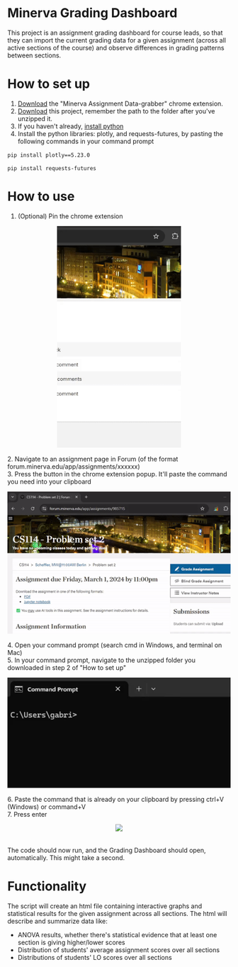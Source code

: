 # Minerva Grading Dashboard
This project is an assignment grading dashboard for course leads, so that they can import the current grading data for a given assignment (across all active sections of the course) and observe differences in grading patterns between sections.

# How to set up
1. [Download](https://chromewebstore.google.com/detail/minerva-assignment-data-g/afmncekkkklpkommcpkgiielaoahiiin) the "Minerva Assignment Data-grabber" chrome extension.
2. [Download](https://github.com/g-nilsson/Grading-Dashboard/archive/refs/heads/main.zip) this project, remember the path to the folder after you've unzipped it.
3. If you haven't already, [install python](https://www.python.org/downloads/)
4. Install the python libraries: plotly, and requests-futures, by pasting the following commands in your command prompt <br>
```
pip install plotly==5.23.0
```
```
pip install requests-futures
```

# How to use
1. (Optional) Pin the chrome extension<br>
<p align="center">
<img src="https://github.com/g-nilsson/public_files/blob/main/pin_extension.gif" width="280" />
</p>
2. Navigate to an assignment page in Forum (of the format forum.minerva.edu/app/assignments/xxxxxx)<br>
3. Press the button in the chrome extension popup. It'll paste the command you need into your clipboard<br>
<p align="center">
<img src="https://github.com/g-nilsson/public_files/blob/main/using_extension.gif" width="600" />
</p>
4. Open your command prompt (search cmd in Windows, and terminal on Mac)<br>
5. In your command prompt, navigate to the unzipped folder you downloaded in step 2 of "How to set up"<br>
<p align="center">
<img src="https://github.com/g-nilsson/public_files/blob/main/using_cd.gif" width="600" />
</p>
6. Paste the command that is already on your clipboard by pressing ctrl+V (Windows) or command+V<br>
7. Press enter<br>
<p align="center">
<img src="https://github.com/g-nilsson/public_files/blob/main/using_grading_dashboard.gif" width="600" />
</p>
<br>
The code should now run, and the Grading Dashboard should open, automatically. This might take a second.

# Functionality
The script will create an html file containing interactive graphs and statistical results for the given assignment across all sections.
The html will describe and summarize data like:
- ANOVA results, whether there's statistical evidence that at least one section is giving higher/lower scores
- Distribution of students' average assignment scores over all sections
- Distributions of students' LO scores over all sections
